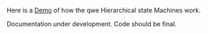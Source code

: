 Here is a [Demo](http://jsfiddle.net/filasienof/m53ob1q6/embedded/result/) of how the qwe Hierarchical state Machines work.

Documentation under development. Code should be final.